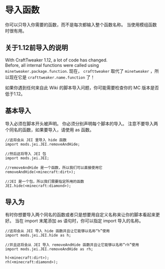 # 导入函数

你可以只导入你需要的函数，而不是每次都输入整个函数名称。 当使用模组函数时很有用。

## 关于1.12前导入的说明
With CraftTweaker 1.12, a lot of code has changed.  
Before, all internal functions were called using `minetweaker.package.function`. 现在， `crafttweaker` 取代了 `minetweaker` ，所以现在它是 `crafttweaker.name.function` 了！

如果你遇到任何来自此 Wiki 的脚本导入问题，你可能需要检查你的 MC 版本是否低于1.12。


## 基本导入

导入必须在脚本开头被声明。 你必须分别声明每个脚本的导入。 注意不要导入两个同名的函数，如果要导入，请使用 as 函数。

```zenscript
//这将会从 JEI 里导入 hide 函数
import mods.jei.JEI.removeAndHide;

//然后这将导入 JEI 包
import mods.jei.JEI;

//removeAndHide 是一个函数，所以我们可以直接使用它
removeAndHide(<minecraft:dirt>);

//JEI 是一个包，所以我们需要指定所用的函数
JEI.hide(<minecraft:diamond>);
```

## 导入为

有时你想要导入两个同名的函数或者只是想要用自定义名称来让你的脚本看起来更好。 当在 import 末尾添加 as 语句时，你可以指定 import 导入的名称。

```zenscript
//这将会从 JEI 导入 hide 函数并且让它能够以名称“h”使用
import mods.jei.JEI.hide as h;

//并且这将会从 JEI 导入 removeAndHide 函数并且让它能够以名称“rh”使用
import mods.jei.JEI.removeAndHide as rh;

h(<minecraft:dirt>);
rh(<minecraft:diamond>);
```

